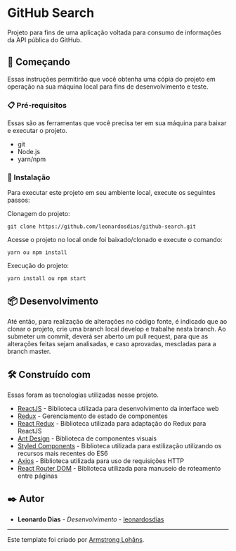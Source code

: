 # GitHub Search

Projeto para fins de uma aplicação voltada para consumo de informações da API pública do GitHub.

## 🚀 Começando

Essas instruções permitirão que você obtenha uma cópia do projeto em operação na sua máquina local para fins de desenvolvimento e teste.

### 📋 Pré-requisitos

Essas são as ferramentas que você precisa ter em sua máquina para baixar e executar o projeto.


- git 
- Node.js
- yarn/npm



### 🔧 Instalação

Para executar este projeto em seu ambiente local, execute os seguintes passos:

Clonagem do projeto:

```
git clone https://github.com/leonardosdias/github-search.git
```

Acesse o projeto no local onde foi baixado/clonado e execute o comando:

```
yarn ou npm install
```

Execução do projeto:
```
yarn install ou npm start
```

## 📦 Desenvolvimento

Até então, para realização de alterações no código fonte, é indicado que ao clonar o projeto, crie uma branch local develop e trabalhe nesta branch.
Ao submeter um commit, deverá ser aberto um pull request, para que as alterações feitas sejam analisadas, e caso aprovadas, mescladas para a branch master.

## 🛠️ Construído com

Essas foram as tecnologias utilizadas nesse projeto.

* [ReactJS](https://pt-br.reactjs.org/) - Biblioteca utilizada para desenvolvimento da interface web
* [Redux](https://redux.js.org/) - Gerenciamento de estado de componentes
* [React Redux](https://react-redux.js.org/) - Biblioteca utilizada para adaptação do Redux para ReactJS
* [Ant Design](https://ant.design/) - Biblioteca de componentes visuais
* [Styled Components](https://styled-components.com/) - Biblioteca utilizada para estilização utilizando os recursos mais recentes do ES6
* [Axios](https://github.com/axios/axios) - Biblioteca utilizada para uso de requisições HTTP
* [React Router DOM](https://reactrouter.com/web/guides/quick-start) - Biblioteca utilizada para manuseio de roteamento entre páginas

## ✒️ Autor

* **Leonardo Dias** - *Desenvolvimento* - [leonardosdias](https://github.com/leonardosdias)

---
Este template foi criado por [Armstrong Lohãns](https://gist.github.com/lohhans).